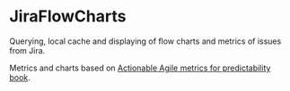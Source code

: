 # JiraFlowCharts

Querying, local cache and displaying of flow charts and metrics of issues from Jira.

Metrics and charts based on [Actionable Agile metrics for predictability book](https://actionableagile.com/publications).